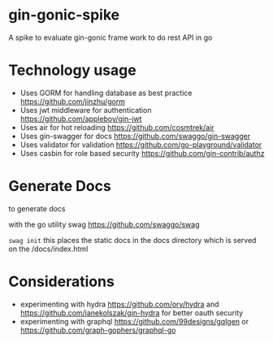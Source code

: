 # gin-gonic-spike
A spike to evaluate gin-gonic frame work to do rest API in go

# Technology usage 
* Uses GORM for handling database as best practice https://github.com/jinzhu/gorm
* Uses jwt middleware for authentication https://github.com/appleboy/gin-jwt
* Uses air for hot reloading https://github.com/cosmtrek/air
* Uses gin-swagger for docs https://github.com/swaggo/gin-swagger
* Uses validator for validation https://github.com/go-playground/validator
* Uses casbin for role based security https://github.com/gin-contrib/authz

# Generate Docs
to generate docs

with the go utility swag https://github.com/swaggo/swag

`swag init` this places the static docs in the docs directory which is served on the /docs/index.html

# Considerations

* experimenting with hydra https://github.com/ory/hydra and https://github.com/janekolszak/gin-hydra for better oauth security
* experimenting with graphql https://github.com/99designs/gqlgen or https://github.com/graph-gophers/graphql-go

